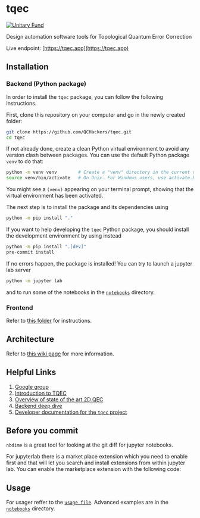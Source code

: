 
# tqec

[![Unitary Fund](https://img.shields.io/badge/Supported%20By-UNITARY%20FUND-brightgreen.svg?style=for-the-badge)](https://unitary.fund)

Design automation software tools for Topological Quantum Error Correction

Live endpoint: [https://tqec.app](https://tqec.app)

## Installation

### Backend (Python package)

In order to install the `tqec` package, you can follow the following
instructions.

First, clone this repository on your computer and go in the newly created
folder:

```sh
git clone https://github.com/QCHackers/tqec.git
cd tqec
```

If not already done, create a clean Python virtual environment to avoid any
version clash between packages. You can use the default Python package `venv` to
do that:

```sh
python -m venv venv        # Create a "venv" directory in the current directory.
source venv/bin/activate   # On Unix. For Windows users, use activate.bat
```

You might see a `(venv)` appearing on your terminal prompt, showing that the
virtual environment has been activated.

The next step is to install the package and its dependencies using

```sh
python -m pip install "."
```

If you want to help developing the `tqec` Python package, you should install the development
environment by using instead

```sh
python -m pip install ".[dev]"
pre-commit install
```

If no errors happen, the package is installed! You can try to launch a jupyter
lab server

```sh
python -m jupyter lab
```

and to run some of the notebooks in the [`notebooks`](https://github.com/QCHackers/tqec/tree/main/notebooks) directory.

### Frontend

Refer to [this folder](https://github.com/QCHackers/tqec/tree/main/frontend) for instructions.

## Architecture

Refer to [this wiki page](https://github.com/QCHackers/tqec/wiki/TQEC-Architecture) for more information.

## Helpful Links

1. [Google group](https://groups.google.com/g/tqec-design-automation)
2. [Introduction to TQEC](https://docs.google.com/presentation/d/1RufCoTyPFE0EJfC7fbFMjAyhfNJJKNybaixTFh0Qnfg/edit?usp=sharing)
3. [Overview of state of the art 2D QEC](https://docs.google.com/presentation/d/1xYBfkVMpA1YEVhpgTZpKvY8zeOO1VyHmRWvx_kDJEU8/edit?usp=sharing)
4. [Backend deep dive](https://drive.google.com/file/d/1HQEQrln2uVBbs3zbBzrEBm24LDD7PE26/view)
5. [Developer documentation for the `tqec` project](https://qchackers.github.io/tqec/)

## Before you commit

`nbdime` is a great tool for looking at the git diff for jupyter notebooks.

For jupyterlab there is a market place extension which you need to enable first
and that will let you search and install extensions from within jupyter lab. You
can enable the marketplace extension with the following code:

## Usage

For usager reffer to the [`usage file`](./USAGE.md).
Advanced examples are in the [`notebooks`](https://github.com/QCHackers/tqec/tree/main/notebooks) directory.
